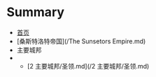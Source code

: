 # Summary

* [首页](README.md)
* [桑斯特洛特帝国](/The Sunsetors Empire.md)
* 主要城邦
* * [2 主要城邦/圣领.md](/2 主要城邦/圣领.md)



